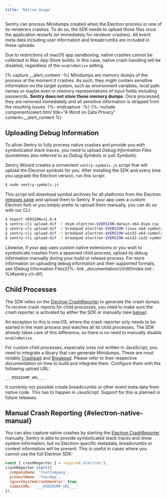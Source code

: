 ```yaml
---
title: 'Native Usage'
---
```


Sentry can process Minidumps created when the Electron process or one of its renderers crashes. To do so, the SDK needs to upload those files once the application restarts (or immediately for renderer crashes). All event meta data including user information and breadcrumbs are included in these uploads.

Due to restrictions of macOS app sandboxing, native crashes cannot be collected in Mac App Store builds. In this case, native crash handling will be disabled, regardless of the `enableNative` setting.

{% capture __alert_content -%}
Minidumps are memory dumps of the process at the moment it crashes. As such, they might contain sensitive information on the target system, such as environment variables, local path names or maybe even in-memory representations of input fields including passwords. **Sentry does not store these memory dumps**. Once processed, they are removed immediately and all sensitive information is stripped from the resulting issues.
{%- endcapture -%}
{%- include components/alert.html
  title="A Word on Data Privacy"
  content=__alert_content
%}

## Uploading Debug Information

To allow Sentry to fully process native crashes and provide you with symbolicated stack traces, you need to upload _Debug Information Files_ (sometimes also referred to as _Debug Symbols_ or just _Symbols_).

Sentry Wizard creates a convenient `sentry-symbols.js` script that will upload the Electron symbols for you. After installing the SDK and every time you upgrade the Electron version, run this script:

```sh
$ node sentry-symbols.js
```

This script will download symbol archives for all platforms from the Electron [releases page](https://github.com/electron/electron/releases/latest) and upload them to Sentry. If your app uses a custom Electron fork or you simply prefer to upload them manually, you can do so with our CLI:

```sh
$ export VERSION=v1.8.4
$ sentry-cli upload-dif -t dsym electron-$VERSION-darwin-x64-dsym.zip
$ sentry-cli upload-dif -t breakpad electron-$VERSION-linux-x64-symbols.zip
$ sentry-cli upload-dif -t breakpad electron-$VERSION-win32-x64-symbols.zip
$ sentry-cli upload-dif -t breakpad electron-$VERSION-win32-ia32-symbols.zip
```

Likewise, if your app uses custom native extensions or you wish to symbolicate crashes from a spawned child process, upload its debug information manually during your build or release process. For more information on uploading debug information and their supported formats, see [Debug Information Files]({%- link _documentation/cli/dif/index.md -%}#sentry-cli-dif).

## Child Processes

The SDK relies on the [Electron CrashReporter](https://electronjs.org/docs/api/crash-reporter) to generate the crash dumps. To receive crash reports for child processes, you need to make sure the crash reporter is activated by either the SDK or manually (see [below](#electron-native-manual)).

An exception to this is _macOS_, where the crash reporter only needs to be started in the main process and watches all its child processes. The SDK already takes care of this difference, so there is no need to manually disable `enableNative`.

For custom child processes, especially ones not written in JavaScript, you need to integrate a library that can generate Minidumps. These are most notably [Crashpad](https://chromium.googlesource.com/crashpad/crashpad/) and [Breakpad](https://chromium.googlesource.com/breakpad/breakpad). Please refer to their respective documentation on how to build and integrate them. Configure them with the following upload URL:

```text
___MINIDUMP_URL___
```

It currently not possible create breadcrumbs or other event meta data from native code. This has to happen in JavaScript. Support for this is planned in future releases.

## Manual Crash Reporting {#electron-native-manual}

You can also capture native crashes by starting the [Electron CrashReporter](https://electronjs.org/docs/api/crash-reporter) manually. Sentry is able to provide symbolicated stack traces and show system information, but no Electron-specific metadata, breadcrumbs or context information will be present. This is useful in cases where you cannot use the full Electron SDK:

```javascript
const { crashReporter } = require('electron');
crashReporter.start({
  companyName: 'YourCompany',
  productName: 'YourApp',
  ignoreSystemCrashHandler: true,
  submitURL: '___MINIDUMP_URL___'
});
```
